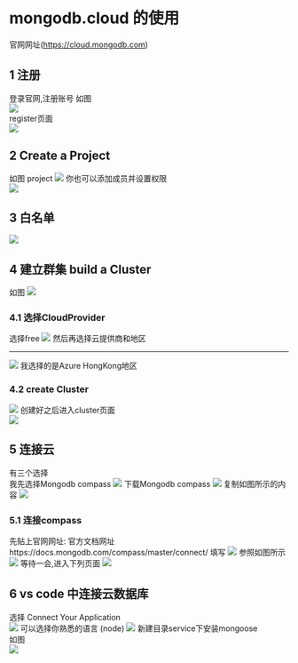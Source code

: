 # mongodb.cloud 的使用
官网网址(https://cloud.mongodb.com)
## 1 注册
登录官网,注册账号 如图  
<img src="https://github.com/FanYaoFan/Course/blob/master/cloud/index.png"></img>  
register页面   
<img src="https://github.com/FanYaoFan/Course/blob/master/cloud/register.png"></img>
## 2 Create a Project
如图 project
<img src="https://github.com/FanYaoFan/Course/blob/master/cloud/project.png"></img>
你也可以添加成员并设置权限   
<img src="https://github.com/FanYaoFan/Course/blob/master/cloud/projectSecond.png"></img>  
## 3 白名单  
<img src="https://github.com/FanYaoFan/Course/blob/master/cloud/network.png"></img>  
## 4 建立群集 build a Cluster 
如图 
<img src="https://github.com/FanYaoFan/Course/blob/master/cloud/cluster.png"></img>  
### 4.1 选择CloudProvider
选择free 
<img src="https://github.com/FanYaoFan/Course/blob/master/cloud/clusterII.png"></img> 
然后再选择云提供商和地区  
***
<img src="https://github.com/FanYaoFan/Course/blob/master/cloud/cloudProvider.png"></img> 
我选择的是Azure HongKong地区 
### 4.2 create Cluster 
<img src="https://github.com/FanYaoFan/Course/blob/master/cloud/clusterIII.png"></img> 
创建好之后进入cluster页面   
<img src="https://github.com/FanYaoFan/Course/blob/master/cloud/clusterIV.png"></img> 
## 5 连接云
有三个选择  
我先选择Mongodb compass 
<img src="https://github.com/FanYaoFan/Course/blob/master/cloud/connectI.png"></img> 
下载Mongodb compass
<img src="https://github.com/FanYaoFan/Course/blob/master/cloud/compassII.png"></img> 
复制如图所示的内容 
<img src="https://github.com/FanYaoFan/Course/blob/master/cloud/connctIII.png"></img> 
### 5.1 连接compass
先贴上官网网址: 
官方文档网址https://docs.mongodb.com/compass/master/connect/
填写
<img src="https://github.com/FanYaoFan/Course/blob/master/cloud/hostName.png"></img> 
参照如图所示
<img src="https://github.com/FanYaoFan/Course/blob/master/cloud/compassI.png"></img> 
等待一会,进入下列页面 
<img src="https://github.com/FanYaoFan/Course/blob/master/cloud/compassII.png"></img> 
## 6 vs code 中连接云数据库
选择 Connect Your Application  
 <img src="https://github.com/FanYaoFan/Course/blob/master/cloud/Application.png"></img> 
 可以选择你熟悉的语言 (node)
 <img src="https://github.com/FanYaoFan/Course/blob/master/cloud/node.png"></img> 
 新建目录service下安装mongoose  
如图  
 <img src="https://github.com/FanYaoFan/Course/blob/master/cloud/code.png"></img> 
